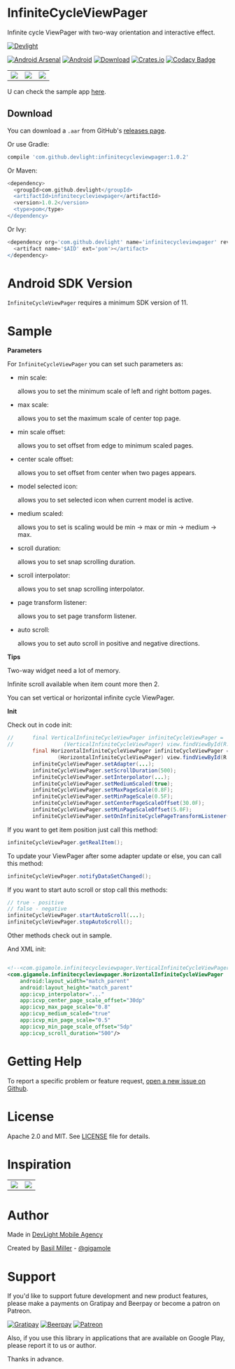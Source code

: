 InfiniteCycleViewPager
======================

Infinite cycle ViewPager with two-way orientation and interactive effect.

[![Devlight](https://cdn.rawgit.com/DevLight-Mobile-Agency/InfiniteCycleViewPager/master/version.svg)](http://devlight.io)

[![Android Arsenal](https://img.shields.io/badge/Android%20Arsenal-InfiniteCycleViewPager-yellow.svg?style=flat)](http://android-arsenal.com/details/1/4207)
[![Android](https://img.shields.io/badge/platform-android-brightgreen.svg?style=flat&label=Platform)](https://github.com/DevLight-Mobile-Agency)
[![Download](https://api.bintray.com/packages/gigamole/maven/infinitecycleviewpager/images/download.svg)](https://bintray.com/gigamole/maven/infinitecycleviewpager/_latestVersion)
[![Crates.io](https://img.shields.io/crates/l/rustc-serialize.svg?maxAge=2592000&label=License)](https://github.com/DevLight-Mobile-Agency/InfiniteCycleViewPager/blob/master/LICENSE.txt)
[![Codacy Badge](https://api.codacy.com/project/badge/Grade/fa85dd3c9aa84d879b3e76be8462145e)](https://www.codacy.com/app/gigamole53/InfiniteCycleViewPager?utm_source=github.com&amp;utm_medium=referral&amp;utm_content=DevLight-Mobile-Agency/InfiniteCycleViewPager&amp;utm_campaign=Badge_Grade)

|   	|   	|   	|
|:-:	|:-:	|:-:	|
![](https://lh5.googleusercontent.com/-DpQ9a_kxOhg/V7sDRu6BFlI/AAAAAAAADEM/NLIYoehpbq41sx6qTd5JZ3rrkE6xHQ4RQCL0B/w241-h381-no/hicvp.gif)|![](https://lh6.googleusercontent.com/-eojSc_l1OLs/V7sDRvJYKWI/AAAAAAAADEM/ZrWnluueFjsKw9vLrrcLaYS1P-DMgcoEQCL0B/w241-h382-no/vicvp.gif)|![](https://lh3.googleusercontent.com/-qRRmP-bR-fg/V7sDRjviAYI/AAAAAAAADEM/jMhU4PR4ZqAsScoMz-k8ECCAlGgrY2phQCL0B/w241-h381-no/twicvp.gif)

U can check the sample app [here](https://github.com/DevLight-Mobile-Agency/InfiniteCycleViewPager/tree/master/app).

Download
------------

You can download a `.aar` from GitHub's [releases page](https://github.com/DevLight-Mobile-Agency/InfiniteCycleViewPager/releases).

Or use Gradle:

```groovy
compile 'com.github.devlight:infinitecycleviewpager:1.0.2'
```

Or Maven:

```groovy
<dependency>
  <groupId>com.github.devlight</groupId>
  <artifactId>infinitecycleviewpager</artifactId>
  <version>1.0.2</version>
  <type>pom</type>
</dependency>
```

Or Ivy:

```groovy
<dependency org='com.github.devlight' name='infinitecycleviewpager' rev='1.0.2'>
  <artifact name='$AID' ext='pom'></artifact>
</dependency>
```

Android SDK Version
=========

`InfiniteCycleViewPager` requires a minimum SDK version of 11. 

Sample
========

<b>Parameters</b>

For `InfiniteCycleViewPager` you can set such parameters as:
 
 - min scale:
    
     allows you to set the minimum scale of left and right bottom pages.
    
 - max scale:
     
     allows you to set the maximum scale of center top page.
    
 - min scale offset:
     
     allows you to set offset from edge to minimum scaled pages.
         
 - center scale offset:
 
    allows you to set offset from center when two pages appears.

 - model selected icon:
    
     allows you to set selected icon when current model is active.

 - medium scaled:
    
     allows you to set is scaling would be min -> max or min -> medium -> max.
    
 - scroll duration:
     
     allows you to set snap scrolling duration.
     
 - scroll interpolator:
     
     allows you to set snap scrolling interpolator.
    
 - page transform listener:
   
     allows you to set page transform listener.
     
 - auto scroll:
   
     allows you to set auto scroll in positive and negative directions.
    
<b>Tips</b>

Two-way widget need a lot of memory.

Infinite scroll available when item count more then 2.

You can set vertical or horizontal infinite cycle ViewPager.

<b>Init</b>

Check out in code init:

```java
//      final VerticalInfiniteCycleViewPager infiniteCycleViewPager =
//                (VerticalInfiniteCycleViewPager) view.findViewById(R.id.vicvp);
        final HorizontalInfiniteCycleViewPager infiniteCycleViewPager =
                (HorizontalInfiniteCycleViewPager) view.findViewById(R.id.hicvp);
        infiniteCycleViewPager.setAdapter(...);
        infiniteCycleViewPager.setScrollDuration(500);
        infiniteCycleViewPager.setInterpolator(...);
        infiniteCycleViewPager.setMediumScaled(true);
        infiniteCycleViewPager.setMaxPageScale(0.8F);
        infiniteCycleViewPager.setMinPageScale(0.5F);
        infiniteCycleViewPager.setCenterPageScaleOffset(30.0F);
        infiniteCycleViewPager.setMinPageScaleOffset(5.0F);
        infiniteCycleViewPager.setOnInfiniteCyclePageTransformListener(...);
```

If you want to get item position just call this method:
```java
infiniteCycleViewPager.getRealItem();
```
          
To update your ViewPager after some adapter update or else, you can call this method:
```java
infiniteCycleViewPager.notifyDataSetChanged();
```

If you want to start auto scroll or stop call this methods:
```java
// true - positive
// false - negative
infiniteCycleViewPager.startAutoScroll(...);
infiniteCycleViewPager.stopAutoScroll();
```

Other methods check out in sample.

And XML init:

```xml

<!--<com.gigamole.infinitecycleviewpager.VerticalInfiniteCycleViewPager-->
<com.gigamole.infinitecycleviewpager.HorizontalInfiniteCycleViewPager
    android:layout_width="match_parent"
    android:layout_height="match_parent"
    app:icvp_interpolator="..."
    app:icvp_center_page_scale_offset="30dp"
    app:icvp_max_page_scale="0.8"
    app:icvp_medium_scaled="true"
    app:icvp_min_page_scale="0.5"
    app:icvp_min_page_scale_offset="5dp"
    app:icvp_scroll_duration="500"/>
```

Getting Help
======

To report a specific problem or feature request, [open a new issue on Github](https://github.com/DevLight-Mobile-Agency/InfiniteCycleViewPager/issues/new).

License
======

Apache 2.0 and MIT. See [LICENSE](https://github.com/DevLight-Mobile-Agency/InfiniteCycleViewPager/blob/master/LICENSE.txt) file for details.

Inspiration
===========

|   	|   	|
|:-:	|:-:	|
![](https://lh5.googleusercontent.com/-pUxe24V4ePI/V7sDRnBIN9I/AAAAAAAADEM/0U3G2lB_HmAbNFO6qOLO6yQ02f1jTjAFgCL0B/w520-h390-no/icvp.gif)|![](http://dbwgapw6amg93.cloudfront.net/wp-content/uploads/2016/05/personal-festival-app-beautiful-mobile-ui.jpg?097e9c)

Author
=======

Made in [DevLight Mobile Agency](https://github.com/DevLight-Mobile-Agency)

Created by [Basil Miller](https://github.com/GIGAMOLE) - [@gigamole](mailto:gigamole53@gmail.com)

Support
=======

If you'd like to support future development and new product features, please make a payments on Gratipay and Beerpay or become a patron on Patreon.

[![Gratipay](https://img.shields.io/gratipay/user/gigamole.svg?maxAge=2592000)](https://gratipay.com/~GIGAMOLE/)
[![Beerpay](https://beerpay.io/DevLight-Mobile-Agency/InfiniteCycleViewPager/badge.svg?style=flat)](https://beerpay.io/DevLight-Mobile-Agency/InfiniteCycleViewPager)
[![Patreon](https://lh5.googleusercontent.com/-lXI_oKp5724/V58ysdDtxHI/AAAAAAAAC7s/g91W_YT2SM0Q_VaIhDAMmoe-jHPP3ijJwCL0B/w140-h20-no/patreon-badge.png)](https://www.patreon.com/gigamole)

Also, if you use this library in applications that are available on Google Play, please report it to us or author.

Thanks in advance.
